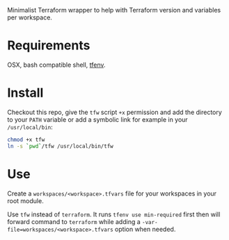 Minimalist Terraform wrapper to help with Terraform version and variables per workspace.

# Requirements

OSX, bash compatible shell, [tfenv](https://github.com/tfutils/tfenv).

# Install

Checkout this repo, give the `tfw` script `+x` permission and add the directory to your `PATH` variable
or add a symbolic link for example in your `/usr/local/bin`:

```sh
chmod +x tfw
ln -s `pwd`/tfw /usr/local/bin/tfw
```

# Use

Create a `workspaces/<workspace>.tfvars` file for your workspaces in your root module.

Use `tfw` instead of `terraform`. It runs `tfenv use min-required` first then will forward command to `terraform`
while adding a `-var-file=workspaces/<workspace>.tfvars` option when needed.
